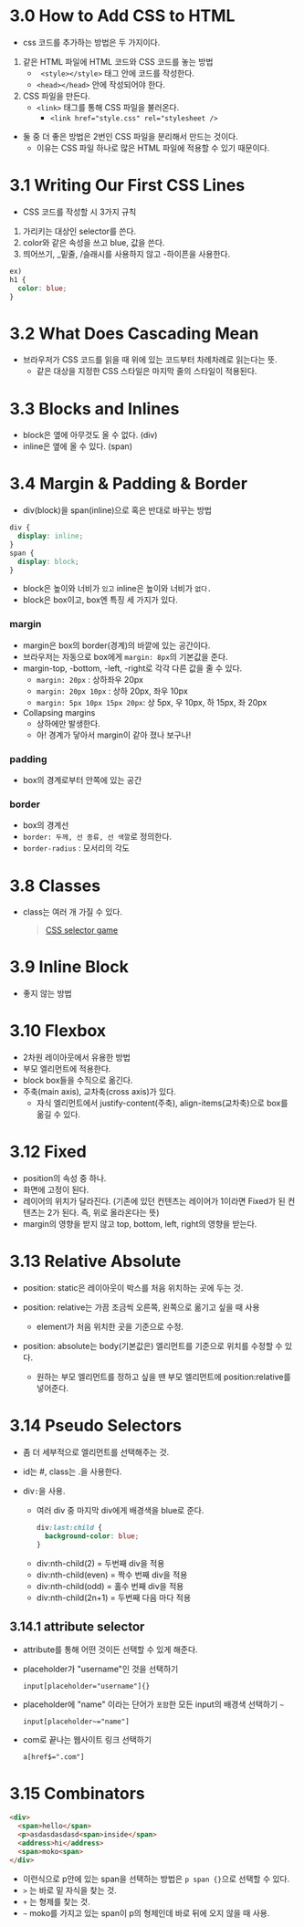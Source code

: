 # 3.0 How to Add CSS to HTML

- css 코드를 추가하는 방법은 두 가지이다.

1. 같은 HTML 파일에 HTML 코드와 CSS 코드를 놓는 방법
   - ` <style></style>` 태그 안에 코드를 작성한다.
   - `<head></head>` 안에 작성되어야 한다.
2. CSS 파일을 만든다.
   - `<link>` 태그를 통해 CSS 파일을 불러온다.
     - `<link href="style.css" rel="stylesheet /> `

- 둘 중 더 좋은 방법은 2번인 CSS 파일을 분리해서 만드는 것이다.
  - 이유는 CSS 파일 하나로 많은 HTML 파일에 적용할 수 있기 때문이다.

# 3.1 Writing Our First CSS Lines

- CSS 코드를 작성할 시 3가지 규칙

1. 가리키는 대상인 selector를 쓴다.
2. color와 같은 속성을 쓰고 blue, 값을 쓴다.
3. 띄어쓰기, \_밑줄, /슬래시를 사용하지 않고 -하이픈을 사용한다.

```css
ex)
h1 {
  color: blue;
}
```

# 3.2 What Does Cascading Mean

- 브라우저가 CSS 코드를 읽을 때 위에 있는 코드부터 차례차례로 읽는다는 뜻.
  - 같은 대상을 지정한 CSS 스타일은 마지막 줄의 스타일이 적용된다.

# 3.3 Blocks and Inlines

- block은 옆에 아무것도 올 수 없다. (div)
- inline은 옆에 올 수 있다. (span)

# 3.4 Margin & Padding & Border

- div(block)을 span(inline)으로 혹은 반대로 바꾸는 방법

```css
div {
  display: inline;
}
span {
  display: block;
}
```

- block은 높이와 너비가 `있고` inline은 높이와 너비가 `없다.`
- block은 box이고, box엔 특징 세 가지가 있다.

### margin

- margin은 box의 border(경계)의 바깥에 있는 공간이다.
- 브라우저는 자동으로 box에게 `margin: 8px`의 기본값을 준다.
- margin-top, -bottom, -left, -right로 각각 다른 값을 줄 수 있다.
  - `margin: 20px` : 상하좌우 20px
  - `margin: 20px 10px` : 상하 20px, 좌우 10px
  - `margin: 5px 10px 15px 20px`: 상 5px, 우 10px, 하 15px, 좌 20px
- Collapsing margins
  - 상하에만 발생한다.
  - 아! 경계가 닿아서 margin이 같아 졌나 보구나!

### padding

- box의 경계로부터 안쪽에 있는 공간

### border

- box의 경계선
- `border: 두께, 선 종류, 선 색깔`로 정의한다.
- `border-radius` : 모서리의 각도

# 3.8 Classes

- class는 여러 개 가질 수 있다.
  > [CSS selector game](https://flukeout.github.io/)

# 3.9 Inline Block

- 좋지 않는 방법

# 3.10 Flexbox

- 2차원 레이아웃에서 유용한 방법
- 부모 엘리먼트에 적용한다.
- block box들을 수직으로 옮긴다.
- 주축(main axis), 교차축(cross axis)가 있다.
  - 자식 엘리먼트에서 justify-content(주축), align-items(교차축)으로 box를 옮길 수 있다.

# 3.12 Fixed

- position의 속성 중 하나.
- 화면에 고정이 된다.
- 레이어의 위치가 달라진다. (기존에 있던 컨텐츠는 레이어가 1이라면 Fixed가 된 컨텐츠는 2가 된다. 즉, 위로 올라온다는 뜻)
- margin의 영향을 받지 않고 top, bottom, left, right의 영향을 받는다.

# 3.13 Relative Absolute

- position: static은 레이아웃이 박스를 처음 위치하는 곳에 두는 것.
- position: relative는 가끔 조금씩 오른쪽, 왼쪽으로 옮기고 싶을 때 사용

  - element가 처음 위치한 곳을 기준으로 수정.

- position: absolute는 body(기본값은) 엘리먼트를 기준으로 위치를 수정할 수 있다.
  - 원하는 부모 엘리먼트를 정하고 싶을 땐 부모 엘리먼트에 position:relative를 넣어준다.

# 3.14 Pseudo Selectors

- 좀 더 세부적으로 엘리먼트를 선택해주는 것.
- id는 #, class는 .을 사용한다.
- div`:`을 사용.

  - 여러 div 중 마지막 div에게 배경색을 blue로 준다.
    ```css
    div:last:child {
      background-color: blue;
    }
    ```
  - div:nth-child(2) = 두번째 div을 적용
  - div:nth-child(even) = 짝수 번째 div을 적용
  - div:nth-child(odd) = 홀수 번째 div을 적용
  - div:nth-child(2n+1) = 두번째 다음 마다 적용

## 3.14.1 attribute selector

- attribute를 통해 어떤 것이든 선택할 수 있게 해준다.
- placeholder가 "username"인 것을 선택하기

  `input[placeholder="username"]{}`

- placeholder에 "name" 이라는 단어가 `포함`한 모든 input의 배경색 선택하기 `~`

  `input[placeholder~="name"]`

- com로 끝나는 웹사이트 링크 선택하기

  `a[href$=".com"]`

# 3.15 Combinators

```html
<div>
  <span>hello</span>
  <p>asdasdasdasd<span>inside</span>
  <address>hi</address>
  <span>moko<span>
</div>
```

- 이런식으로 p안에 있는 span을 선택하는 방법은
  `p span {}`으로 선택할 수 있다.
- `>` 는 바로 밑 자식을 찾는 것.
- `+` 는 형제를 찾는 것.
- `~` moko를 가지고 있는 span이 p의 형제인데 바로 뒤에 오지 않을 때 사용.
